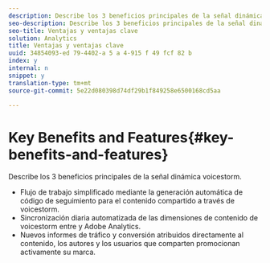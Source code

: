 ```yaml
---
description: Describe los 3 beneficios principales de la señal dinámica voicestorm.
seo-description: Describe los 3 beneficios principales de la señal dinámica voicestorm.
seo-title: Ventajas y ventajas clave
solution: Analytics
title: Ventajas y ventajas clave
uuid: 34854093-ed 79-4402-a 5 a 4-915 f 49 fcf 82 b
index: y
internal: n
snippet: y
translation-type: tm+mt
source-git-commit: 5e22d080398d74df29b1f849258e6500168cd5aa

---
```



# Key Benefits and Features{#key-benefits-and-features}

Describe los 3 beneficios principales de la señal dinámica voicestorm.

* Flujo de trabajo simplificado mediante la generación automática de código de seguimiento para el contenido compartido a través de voicestorm.
* Sincronización diaria automatizada de las dimensiones de contenido de voicestorm entre y Adobe Analytics.
* Nuevos informes de tráfico y conversión atribuidos directamente al contenido, los autores y los usuarios que comparten promocionan activamente su marca.

